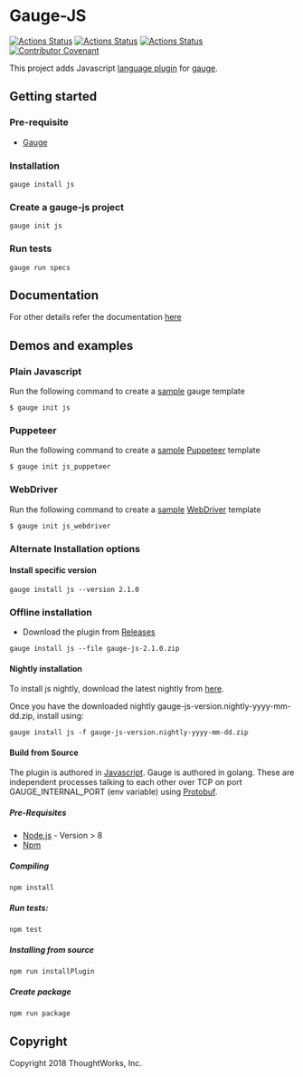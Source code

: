 # Gauge-JS

[![Actions Status](https://github.com/getgauge/gauge-js/workflows/tests/badge.svg)](https://github.com/getgauge/gauge-js/actions)
[![Actions Status](https://github.com/getgauge/gauge-js/workflows/functional-tests/badge.svg)](https://github.com/getgauge/gauge-js/actions)
[![Actions Status](https://github.com/getgauge/gauge-js/workflows/lsp-tests/badge.svg)](https://github.com/getgauge/gauge-js/actions)
[![Contributor Covenant](https://img.shields.io/badge/Contributor%20Covenant-v1.4%20adopted-ff69b4.svg)](CODE_OF_CONDUCT.md)

This project adds Javascript [language plugin](https://docs.gauge.org/plugins.html#language-reporting-plugins) for [gauge](http://getgauge.io).

## Getting started

### Pre-requisite

- [Gauge](https://gauge.org/index.html)

### Installation
```
gauge install js
```

### Create a gauge-js project
```
gauge init js
```

### Run tests
```
gauge run specs
```

## Documentation

For other details refer the documentation [here](https://docs.gauge.org)

## Demos and examples

### Plain Javascript

Run the following command to create a [sample](https://github.com/getgauge/gauge-repository/tree/master/templates/js) gauge template

```
$ gauge init js
```

### Puppeteer

Run the following command to create a [sample](https://github.com/getgauge/gauge-repository/tree/master/templates/js_puppeteer) [Puppeteer](https://github.com/GoogleChrome/puppeteer) template 

```
$ gauge init js_puppeteer
```

### WebDriver

Run the following command to create a [sample](https://github.com/getgauge/gauge-repository/tree/master/templates/js_webdriver) [WebDriver](http://webdriver.io/) template
```
$ gauge init js_webdriver
```

### Alternate Installation options

#### Install specific version
```
gauge install js --version 2.1.0
```

### Offline installation
* Download the plugin from [Releases](https://github.com/getgauge/gauge-js/releases)
```
gauge install js --file gauge-js-2.1.0.zip
```

#### Nightly installation
To install js nightly, download the latest nightly from [here](https://bintray.com/gauge/gauge-js/Nightly).

Once you have the downloaded nightly gauge-js-version.nightly-yyyy-mm-dd.zip, install using:

    gauge install js -f gauge-js-version.nightly-yyyy-mm-dd.zip


#### Build from Source
The plugin is authored in [Javascript](https://en.wikipedia.org/wiki/JavaScript).
Gauge is authored in golang. These are independent processes talking to each other over TCP on port GAUGE_INTERNAL_PORT (env variable) using [Protobuf](https://github.com/getgauge/gauge-proto).

##### Pre-Requisites
* [Node.js](https://nodejs.org/en/) - Version > 8
* [Npm](https://www.npmjs.com/get-npm)

##### Compiling
```
npm install
```

##### Run tests:
```
npm test
```

##### Installing from source
```
npm run installPlugin
```

##### Create package
```
npm run package
```

## Copyright

Copyright 2018 ThoughtWorks, Inc.
